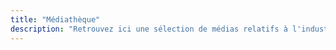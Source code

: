 ```yaml
---
title: "Médiathèque"
description: "Retrouvez ici une sélection de médias relatifs à l'industrie. Au delà des aspects économiques et scientifiques, celle-ci influence également la culture musicale, littéraire et cinématographique. Elle est également l'objet de nombreux documentaires."
---
```



